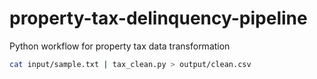 # property-tax-delinquency-pipeline
Python workflow for property tax data transformation 


```bash
cat input/sample.txt | tax_clean.py > output/clean.csv

```
